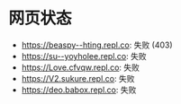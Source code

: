 # 网页状态
- https://beaspy--hting.repl.co: 失败 (403)
- https://su--yoyholee.repl.co: 失败
- https://Love.cfvqw.repl.co: 失败
- https://V2.sukure.repl.co: 失败
- https://deo.babox.repl.co: 失败
